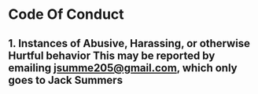 # Code Of Conduct

## 1. Instances of Abusive, Harassing, or otherwise Hurtful behavior This may be reported by emailing <jsumme205@gmail.com>, which only goes to Jack Summers
